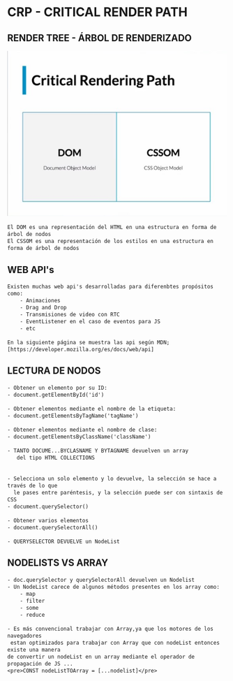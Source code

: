 # CRP - CRITICAL RENDER PATH

## RENDER TREE - ÁRBOL DE RENDERIZADO

<div align="center">
<img src="./md/criticalRenderinPath.jpg" alt="img">
</div>

    El DOM es una representación del HTML en una estructura en forma de árbol de nodos
    El CSSOM es una representación de los estilos en una estructura en forma de árbol de nodos

## WEB API's
    Existen muchas web api's desarrolladas para diferenbtes propósitos como:
        - Animaciones
        - Drag and Drop
        - Transmisiones de video con RTC
        - EventListener en el caso de eventos para JS
        - etc

    En la siguiente página se muestra las api según MDN;
    [https://developer.mozilla.org/es/docs/web/api]

## LECTURA DE NODOS
    - Obtener un elemento por su ID:
    - document.getElementById('id')

    - Obtener elementos mediante el nombre de la etiqueta:
    - document.getElementsByTagName('tagName')

    - Obtener elementos mediante el nombre de clase:
    - document.getElementsByClassName('className')  

    - TANTO DOCUME...BYCLASNAME Y BYTAGNAME devuelven un array
       del tipo HTML COLLECTIONS


    - Selecciona un solo elemento y lo devuelve, la selección se hace a través de lo que
      le pases entre paréntesis, y la selección puede ser con sintaxis de CSS
    - document.querySelector()

    - Obtener varios elementos
    - document.querySelectorAll()

    - QUERYSELECTOR DEVUELVE un NodeList


## NODELISTS VS ARRAY
    - doc.querySelector y querySelectorAll devuelven un Nodelist
    - Un NodeList carece de algunos métodos presentes en los array como:
        - map
        - filter
        - some
        - reduce
    
    - Es más convencional trabajar con Array,ya que los motores de los navegadores 
     estan optimizados para trabajar con Array que con nodeList entonces existe una manera
    de convertir un nodeList en un array mediante el operador de propagación de JS ...
    <pre>CONST nodeListTOArray = [...nodelist]</pre>




